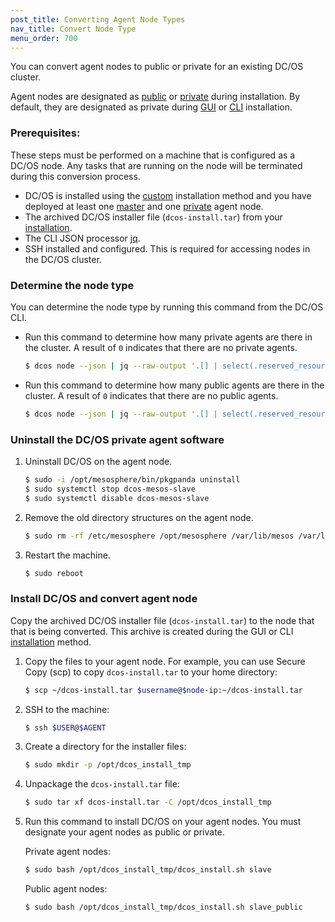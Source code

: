 ```yaml
---
post_title: Converting Agent Node Types
nav_title: Convert Node Type
menu_order: 700
---
```


You can convert agent nodes to public or private for an existing DC/OS cluster. 

Agent nodes are designated as [public](/docs/1.9/overview/concepts/#public) or [private](/docs/1.9/overview/concepts/#private) during installation. By default, they are designated as private during [GUI][1] or [CLI][2] installation.

### Prerequisites:
These steps must be performed on a machine that is configured as a DC/OS node. Any tasks that are running on the node will be terminated during this conversion process.

*   DC/OS is installed using the [custom](/docs/1.9/administration/installing/custom/) installation method and you have deployed at least one [master](/docs/1.9/overview/concepts/#master) and one [private](/docs/1.9/overview/concepts/#private) agent node.
*   The archived DC/OS installer file (`dcos-install.tar`) from your [installation](/docs/1.9/administration/installing/custom/gui/#backup).     
*   The CLI JSON processor [jq](https://github.com/stedolan/jq/wiki/Installation).
*   SSH installed and configured. This is required for accessing nodes in the DC/OS cluster.

### Determine the node type
You can determine the node type by running this command from the DC/OS CLI. 

-   Run this command to determine how many private agents are there in the cluster. A result of `0` indicates that there are no private agents.

    ```bash
    $ dcos node --json | jq --raw-output '.[] | select(.reserved_resources.slave_public == null) | .id' | wc -l
    ```

-   Run this command to determine how many public agents are there in the cluster. A result of `0` indicates that there are no public agents.
    
    ```bash
    $ dcos node --json | jq --raw-output '.[] | select(.reserved_resources.slave_public != null) | .id' | wc -l
    ```

### Uninstall the DC/OS private agent software

1.  Uninstall DC/OS on the agent node.

    ```bash
    $ sudo -i /opt/mesosphere/bin/pkgpanda uninstall
    $ sudo systemctl stop dcos-mesos-slave
    $ sudo systemctl disable dcos-mesos-slave
    ```

2.  Remove the old directory structures on the agent node.

    ```bash
    $ sudo rm -rf /etc/mesosphere /opt/mesosphere /var/lib/mesos /var/lib/dcos
    ```

3.  Restart the machine.

    ```bash
    $ sudo reboot
    ```        

### Install DC/OS and convert agent node
Copy the archived DC/OS installer file (`dcos-install.tar`) to the node that that is being converted. This archive is created during the GUI or CLI [installation](/docs/1.9/administration/installing/custom/gui/#backup) method.

1.  Copy the files to your agent node. For example, you can use Secure Copy (scp) to copy `dcos-install.tar` to your home directory:

    ```bash
    $ scp ~/dcos-install.tar $username@$node-ip:~/dcos-install.tar
    ```

2.  SSH to the machine:

    ```bash
    $ ssh $USER@$AGENT
    ```

1.  Create a directory for the installer files:

     ```bash
     $ sudo mkdir -p /opt/dcos_install_tmp
     ```

1.  Unpackage the `dcos-install.tar` file:

    ```bash
    $ sudo tar xf dcos-install.tar -C /opt/dcos_install_tmp
    ```

1.  Run this command to install DC/OS on your agent nodes. You must designate your agent nodes as public or private.

    Private agent nodes:
    
    ```bash
    $ sudo bash /opt/dcos_install_tmp/dcos_install.sh slave
    ```
    
    Public agent nodes:
    
    ```bash
    $ sudo bash /opt/dcos_install_tmp/dcos_install.sh slave_public
    ```

 [1]: /docs/1.9/administration/installing/custom/gui/
 [2]: /docs/1.9/administration/installing/custom/cli/

